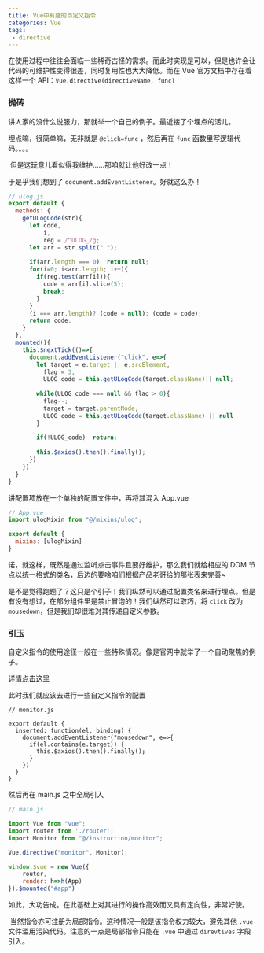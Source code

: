 ```yaml
---
title: Vue中有趣的自定义指令
categories: Vue
tags: 
 - directive
---
```


​	在使用过程中往往会面临一些稀奇古怪的需求。而此时实现是可以，但是也许会让代码的可维护性变得很差，同时复用性也大大降低。而在 Vue 官方文档中存在着这样一个 API：`Vue.directive(directiveName, func)`

<!--more-->

### 抛砖

​	讲人家的没什么说服力，那就举一个自己的例子。最近接了个埋点的活儿。

埋点嘛，很简单嘛，无非就是 `@click=func` ，然后再在 `func` 函数里写逻辑代码。。。。

​	但是这玩意儿看似得我维护……那咱就让他好改一点！

于是乎我们想到了 `document.addEventListener`。好就这么办！

```javascript
// ulog.js
export default {
  methods: {
    getULogCode(str){
      let code,
          i,
          reg = /^ULOG_/g;
      let arr = str.split(" ");
      
      if(arr.length === 0)	return null;
      for(i=0; i<arr.length; i++){
        if(reg.test(arr[i])){
          code = arr[i].slice(5);
          break;
        }
      }
      (i === arr.length)? (code = null): (code = code);
      return code;
    }
  },
  mounted(){
    this.$nextTick(()=>{
      document.addEventListener("click", e=>{
        let target = e.target || e.srcElement, 
          flag = 3,
          ULOG_code = this.getULogCode(target.className)|| null;
      
        while(ULOG_code === null && flag > 0){
          flag--;
          target = target.parentNode;
          ULOG_code = this.getULogCode(target.className) || null
        }
        
        if(!ULOG_code)	return;
        
        this.$axios().then().finally();
      })
    })
  }
}
```

讲配置项放在一个单独的配置文件中，再将其混入 App.vue

```javascript
// App.vue
import ulogMixin from "@/mixins/ulog";

export default {
  mixins: [ulogMixin]
}
```

诺，就这样，既然是通过监听点击事件且要好维护，那么我们就给相应的 DOM 节点以统一格式的类名，后边的要啥咱们根据产品老哥给的那张表来完善~



​	是不是觉得跑题了？这只是个引子！我们纵然可以通过配置类名来进行埋点。但是有没有想过，在部分组件里是禁止冒泡的！我们纵然可以取巧，将 `click` 改为 `mousedown`，但是我们却很难对其传递自定义参数。

### 引玉

自定义指令的使用途径一般在一些特殊情况。像是官网中就举了一个自动聚焦的例子。

[详情点击这里](https://cn.vuejs.org/v2/guide/custom-directive.html)

此时我们就应该去进行一些自定义指令的配置

```javas
// monitor.js

export default {
  inserted: function(el, binding) {
    document.addEventListener("mousedown", e=>{
      if(el.contains(e.target)) {
        this.$axios().then().finally();
      }
    })
  }
}
```

然后再在 main.js 之中全局引入

```javascript
// main.js

import Vue from "vue";
import router from './router';
import Monitor from "@/instruction/monitor";

Vue.directive("monitor", Monitor);

window.$vue = new Vue({
    router,
    render: h=>h(App)
}).$mounted("#app")
```

如此，大功告成。在此基础上对其进行的操作高效而又具有定向性，非常好使。

​	当然指令亦可注册为局部指令。这种情况一般是该指令权力较大，避免其他 `.vue` 文件滥用污染代码。注意的一点是局部指令只能在 `.vue` 中通过 `direvtives` 字段引入。

